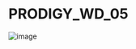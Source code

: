 # PRODIGY_WD_05

![image](https://github.com/Saivignesh16/PRODIGY_WD_05/assets/103402939/b8c49f8f-c1d0-45cd-9b64-aab74ca27993)
